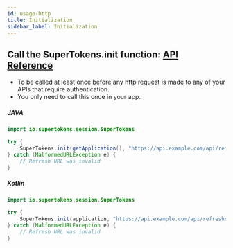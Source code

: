 ```yaml
---
id: usage-http
title: Initialization
sidebar_label: Initialization 
---
```


## Call the SuperTokens.init function: [API Reference](../api-reference/api-reference#supertokensinitapplication-applicationcontext-nonnull-string-refreshtokenendpoint-nullable-integer-sessionexpirystatuscode)

- To be called at least once before any http request is made to any of your APIs that require authentication. 
- <span class="highlighted-text">You only need to call this once in your app.</span>

##### JAVA
```java
import io.supertokens.session.SuperTokens

try {
    SuperTokens.init(getApplication(), "https://api.example.com/api/refreshsession", 440);
} catch (MalformedURLException e) {
    // Refresh URL was invalid
}
```

##### Kotlin
```java
import io.supertokens.session.SuperTokens

try {
    SuperTokens.init(application, "https://api.example.com/api/refreshsession", 440);
} catch (MalformedURLException e) {
    // Refresh URL was invalid
}
```